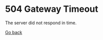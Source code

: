 # 504 Gateway Timeout

<p>The server did not respond in time.</p>

[Go back](https://cdn.mcalec.dev/)

